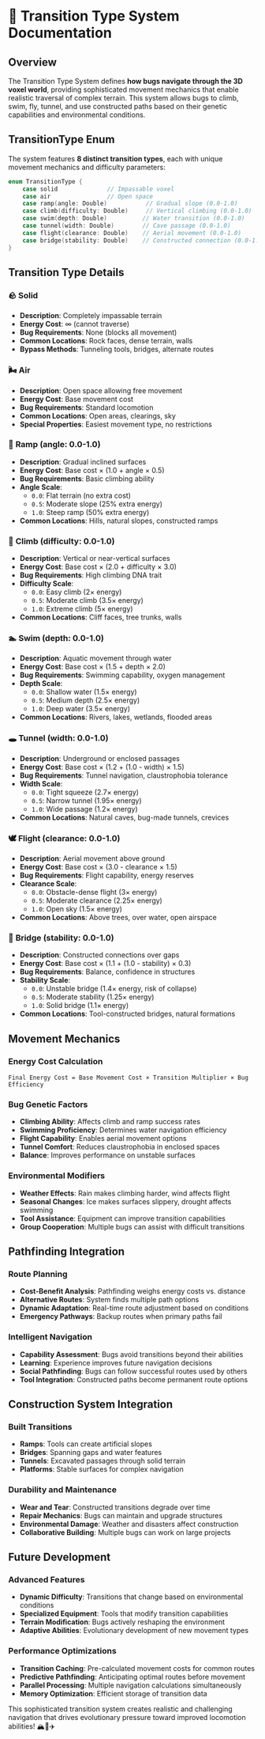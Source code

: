 # 🚀 Transition Type System Documentation

## Overview

The Transition Type System defines **how bugs navigate through the 3D voxel world**, providing sophisticated movement mechanics that enable realistic traversal of complex terrain. This system allows bugs to climb, swim, fly, tunnel, and use constructed paths based on their genetic capabilities and environmental conditions.

## TransitionType Enum

The system features **8 distinct transition types**, each with unique movement mechanics and difficulty parameters:

```swift
enum TransitionType {
    case solid              // Impassable voxel
    case air                // Open space
    case ramp(angle: Double)           // Gradual slope (0.0-1.0)
    case climb(difficulty: Double)     // Vertical climbing (0.0-1.0)
    case swim(depth: Double)          // Water transition (0.0-1.0)
    case tunnel(width: Double)        // Cave passage (0.0-1.0)
    case flight(clearance: Double)    // Aerial movement (0.0-1.0)
    case bridge(stability: Double)    // Constructed connection (0.0-1.0)
}
```

## Transition Type Details

### 🪨 **Solid**
- **Description**: Completely impassable terrain
- **Energy Cost**: ∞ (cannot traverse)
- **Bug Requirements**: None (blocks all movement)
- **Common Locations**: Rock faces, dense terrain, walls
- **Bypass Methods**: Tunneling tools, bridges, alternate routes

### 🌬️ **Air**
- **Description**: Open space allowing free movement
- **Energy Cost**: Base movement cost
- **Bug Requirements**: Standard locomotion
- **Common Locations**: Open areas, clearings, sky
- **Special Properties**: Easiest movement type, no restrictions

### 📐 **Ramp (angle: 0.0-1.0)**
- **Description**: Gradual inclined surfaces
- **Energy Cost**: Base cost × (1.0 + angle × 0.5)
- **Bug Requirements**: Basic climbing ability
- **Angle Scale**:
  - `0.0`: Flat terrain (no extra cost)
  - `0.5`: Moderate slope (25% extra energy)
  - `1.0`: Steep ramp (50% extra energy)
- **Common Locations**: Hills, natural slopes, constructed ramps

### 🧗 **Climb (difficulty: 0.0-1.0)**
- **Description**: Vertical or near-vertical surfaces
- **Energy Cost**: Base cost × (2.0 + difficulty × 3.0)
- **Bug Requirements**: High climbing DNA trait
- **Difficulty Scale**:
  - `0.0`: Easy climb (2× energy)
  - `0.5`: Moderate climb (3.5× energy)
  - `1.0`: Extreme climb (5× energy)
- **Common Locations**: Cliff faces, tree trunks, walls

### 🏊 **Swim (depth: 0.0-1.0)**
- **Description**: Aquatic movement through water
- **Energy Cost**: Base cost × (1.5 + depth × 2.0)
- **Bug Requirements**: Swimming capability, oxygen management
- **Depth Scale**:
  - `0.0`: Shallow water (1.5× energy)
  - `0.5`: Medium depth (2.5× energy)
  - `1.0`: Deep water (3.5× energy)
- **Common Locations**: Rivers, lakes, wetlands, flooded areas

### 🕳️ **Tunnel (width: 0.0-1.0)**
- **Description**: Underground or enclosed passages
- **Energy Cost**: Base cost × (1.2 + (1.0 - width) × 1.5)
- **Bug Requirements**: Tunnel navigation, claustrophobia tolerance
- **Width Scale**:
  - `0.0`: Tight squeeze (2.7× energy)
  - `0.5`: Narrow tunnel (1.95× energy)
  - `1.0`: Wide passage (1.2× energy)
- **Common Locations**: Natural caves, bug-made tunnels, crevices

### 🕊️ **Flight (clearance: 0.0-1.0)**
- **Description**: Aerial movement above ground
- **Energy Cost**: Base cost × (3.0 - clearance × 1.5)
- **Bug Requirements**: Flight capability, energy reserves
- **Clearance Scale**:
  - `0.0`: Obstacle-dense flight (3× energy)
  - `0.5`: Moderate clearance (2.25× energy)
  - `1.0`: Open sky (1.5× energy)
- **Common Locations**: Above trees, over water, open airspace

### 🌉 **Bridge (stability: 0.0-1.0)**
- **Description**: Constructed connections over gaps
- **Energy Cost**: Base cost × (1.1 + (1.0 - stability) × 0.3)
- **Bug Requirements**: Balance, confidence in structures
- **Stability Scale**:
  - `0.0`: Unstable bridge (1.4× energy, risk of collapse)
  - `0.5`: Moderate stability (1.25× energy)
  - `1.0`: Solid bridge (1.1× energy)
- **Common Locations**: Tool-constructed bridges, natural formations

## Movement Mechanics

### Energy Cost Calculation
```
Final Energy Cost = Base Movement Cost × Transition Multiplier × Bug Efficiency
```

### Bug Genetic Factors
- **Climbing Ability**: Affects climb and ramp success rates
- **Swimming Proficiency**: Determines water navigation efficiency
- **Flight Capability**: Enables aerial movement options
- **Tunnel Comfort**: Reduces claustrophobia in enclosed spaces
- **Balance**: Improves performance on unstable surfaces

### Environmental Modifiers
- **Weather Effects**: Rain makes climbing harder, wind affects flight
- **Seasonal Changes**: Ice makes surfaces slippery, drought affects swimming
- **Tool Assistance**: Equipment can improve transition capabilities
- **Group Cooperation**: Multiple bugs can assist with difficult transitions

## Pathfinding Integration

### Route Planning
- **Cost-Benefit Analysis**: Pathfinding weighs energy costs vs. distance
- **Alternative Routes**: System finds multiple path options
- **Dynamic Adaptation**: Real-time route adjustment based on conditions
- **Emergency Pathways**: Backup routes when primary paths fail

### Intelligent Navigation
- **Capability Assessment**: Bugs avoid transitions beyond their abilities
- **Learning**: Experience improves future navigation decisions
- **Social Pathfinding**: Bugs can follow successful routes used by others
- **Tool Integration**: Constructed paths become permanent route options

## Construction System Integration

### Built Transitions
- **Ramps**: Tools can create artificial slopes
- **Bridges**: Spanning gaps and water features
- **Tunnels**: Excavated passages through solid terrain
- **Platforms**: Stable surfaces for complex navigation

### Durability and Maintenance
- **Wear and Tear**: Constructed transitions degrade over time
- **Repair Mechanics**: Bugs can maintain and upgrade structures
- **Environmental Damage**: Weather and disasters affect construction
- **Collaborative Building**: Multiple bugs can work on large projects

## Future Development

### Advanced Features
- **Dynamic Difficulty**: Transitions that change based on environmental conditions
- **Specialized Equipment**: Tools that modify transition capabilities
- **Terrain Modification**: Bugs actively reshaping the environment
- **Adaptive Abilities**: Evolutionary development of new movement types

### Performance Optimizations
- **Transition Caching**: Pre-calculated movement costs for common routes
- **Predictive Pathfinding**: Anticipating optimal routes before movement
- **Parallel Processing**: Multiple navigation calculations simultaneously
- **Memory Optimization**: Efficient storage of transition data

This sophisticated transition system creates realistic and challenging navigation that drives evolutionary pressure toward improved locomotion abilities! 🏔️🌊✈️